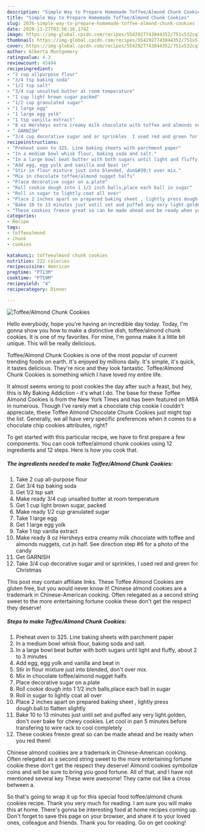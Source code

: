 ```yaml
---
description: "Simple Way to Prepare Homemade Toffee/Almond Chunk Cookies"
title: "Simple Way to Prepare Homemade Toffee/Almond Chunk Cookies"
slug: 2076-simple-way-to-prepare-homemade-toffee-almond-chunk-cookies
date: 2020-11-27T03:56:16.174Z
image: https://img-global.cpcdn.com/recipes/5542927743844352/751x532cq70/toffeealmond-chunk-cookies-recipe-main-photo.jpg
thumbnail: https://img-global.cpcdn.com/recipes/5542927743844352/751x532cq70/toffeealmond-chunk-cookies-recipe-main-photo.jpg
cover: https://img-global.cpcdn.com/recipes/5542927743844352/751x532cq70/toffeealmond-chunk-cookies-recipe-main-photo.jpg
author: Alberta Montgomery
ratingvalue: 4.3
reviewcount: 45494
recipeingredient:
- "2 cup allpurpose flour"
- "3/4 tsp baking soda"
- "1/2 tsp salt"
- "3/4 cup unsalted butter at room temperature"
- "1 cup light brown sugar packed"
- "1/2 cup granulated sugar"
- "1 large egg"
- "1 large egg yolk"
- "1 tsp vanilla extract"
- "8 oz Hersheys extra creamy milk chocolate with toffee and almonds nuggets  cut jn half  See direction step 6 for a photo of the candy"
- " GARNISH"
- "3/4 cup decorative sugar and or sprinkles  I used red and green for Christmas"
recipeinstructions:
- "Preheat oven to 325. Line baking sheets with parchment paper"
- "In a medium bowl whisk flour, baking soda and salt."
- "In a large bowl beat butter with both sugars until light and fluffy, about 2 to 3 minutes"
- "Add egg, egg yolk and vanilla and beat in"
- "Stir in flour mixture just into blended, don&#39;t over mix."
- "Mix in chocolate toffee/almond nugget halfs"
- "Place decorative sugar on a.plate"
- "Roll cookie dough into 1 1/2 inch balls,place each ball in sugar"
- "Roll in sugar to lightly coat all over"
- "Place 2 inches apart on prepared baking sheet , lightly press dough.ball.to flatten slightly"
- "Bake 10 to 13 minutes just until set and puffed any very light.golden, don&#39;t over bake for chewy cookies. Let cool in pan 5 minutes before transfering to wire rack to cool completely"
- "These cookies freeze great so can be made ahead and be ready when you red them!"
categories:
- Recipe
tags:
- toffeealmond
- chunk
- cookies

katakunci: toffeealmond chunk cookies 
nutrition: 222 calories
recipecuisine: American
preptime: "PT13M"
cooktime: "PT59M"
recipeyield: "4"
recipecategory: Dinner

---
```



![Toffee/Almond Chunk Cookies](https://img-global.cpcdn.com/recipes/5542927743844352/751x532cq70/toffeealmond-chunk-cookies-recipe-main-photo.jpg)

Hello everybody, hope you're having an incredible day today. Today, I'm gonna show you how to make a distinctive dish, toffee/almond chunk cookies. It is one of my favorites. For mine, I'm gonna make it a little bit unique. This will be really delicious.

Toffee/Almond Chunk Cookies is one of the most popular of current trending foods on earth. It's enjoyed by millions daily. It's simple, it's quick, it tastes delicious. They're nice and they look fantastic. Toffee/Almond Chunk Cookies is something which I have loved my entire life.

It almost seems wrong to post cookies the day after such a feast, but hey, this is My Baking Addiction - it&#39;s what I do. The base for these Toffee Almond Cookies is from the New York Times and has been featured on MBA in numerous. Though I&#39;ve rarely met a chocolate chip cookie I couldn&#39;t appreciate, these Toffee Almond Chocolate Chunk Cookies just might top the list. Generally, we all have very specific preferences when it comes to a chocolate chip cookies attributes, right?


To get started with this particular recipe, we have to first prepare a few components. You can cook toffee/almond chunk cookies using 12 ingredients and 12 steps. Here is how you cook that.

<!--inarticleads1-->

##### The ingredients needed to make Toffee/Almond Chunk Cookies:

1. Take 2 cup all-purpose flour
1. Get 3/4 tsp baking soda
1. Get 1/2 tsp salt
1. Make ready 3/4 cup unsalted butter at room temperature
1. Get 1 cup light brown sugar, packed
1. Make ready 1/2 cup granulated sugar
1. Take 1 large egg
1. Get 1 large egg yolk
1. Take 1 tsp vanilla extract
1. Make ready 8 oz Hersheys extra creamy milk chocolate with toffee and almonds nuggets,  cut jn half.  See direction step #6 for a photo of the candy
1. Get  GARNISH
1. Take 3/4 cup decorative sugar and or sprinkles,  I used red and green for Christmas


This post may contain affiliate links. These Toffee Almond Cookies are gluten free, but you would never know it! Chinese almond cookies are a trademark in Chinese-American cooking. Often relegated as a second string sweet to the more entertaining fortune cookie these don&#39;t get the respect they deserve! 

<!--inarticleads2-->

##### Steps to make Toffee/Almond Chunk Cookies:

1. Preheat oven to 325. Line baking sheets with parchment paper
1. In a medium bowl whisk flour, baking soda and salt.
1. In a large bowl beat butter with both sugars until light and fluffy, about 2 to 3 minutes
1. Add egg, egg yolk and vanilla and beat in
1. Stir in flour mixture just into blended, don&#39;t over mix.
1. Mix in chocolate toffee/almond nugget halfs
1. Place decorative sugar on a.plate
1. Roll cookie dough into 1 1/2 inch balls,place each ball in sugar
1. Roll in sugar to lightly coat all over
1. Place 2 inches apart on prepared baking sheet , lightly press dough.ball.to flatten slightly
1. Bake 10 to 13 minutes just until set and puffed any very light.golden, don&#39;t over bake for chewy cookies. Let cool in pan 5 minutes before transfering to wire rack to cool completely
1. These cookies freeze great so can be made ahead and be ready when you red them!


Chinese almond cookies are a trademark in Chinese-American cooking. Often relegated as a second string sweet to the more entertaining fortune cookie these don&#39;t get the respect they deserve! Almond cookies symbolize coins and will be sure to bring you good fortune. All of that, and I have not mentioned several key These were awesome! They came out like a cross between a. 

So that's going to wrap it up for this special food toffee/almond chunk cookies recipe. Thank you very much for reading. I am sure you will make this at home. There's gonna be interesting food at home recipes coming up. Don't forget to save this page on your browser, and share it to your loved ones, colleague and friends. Thank you for reading. Go on get cooking!
